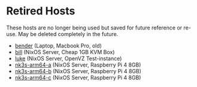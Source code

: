 # Retired Hosts

These hosts are no longer being used but saved for future reference or re-use. May be deleted completely in the future.

- [bender](bender) (Laptop, Macbook Pro, old)
- [bill](bill) (NixOS Server, Cheap 1GB KVM Box)
- [luke](luke) (NixOS Server, OpenVZ Test-instance)
- [nk3s-arm64-a](hosts/nk3s-arm64-a) (NixOS Server, Raspberry Pi 4 8GB)
- [nk3s-arm64-b](hosts/nk3s-arm64-b) (NixOS Server, Raspberry Pi 4 8GB)
- [nk3s-arm64-c](hosts/nk3s-arm64-c) (NixOS Server, Raspberry Pi 4 8GB)
